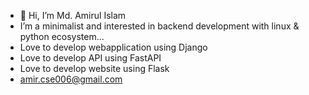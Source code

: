 - 👋 Hi, I’m Md. Amirul Islam
-  I’m a minimalist and interested in backend development with linux & python ecosystem...
-  Love to develop webapplication using Django 
-  Love to develop API using FastAPI
-  Love to develop website using Flask
- amir.cse006@gmail.com
